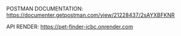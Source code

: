 POSTMAN DOCUMENTATION: https://documenter.getpostman.com/view/21228437/2sAYXBFKNR

API RENDER: https://pet-finder-icbc.onrender.com
